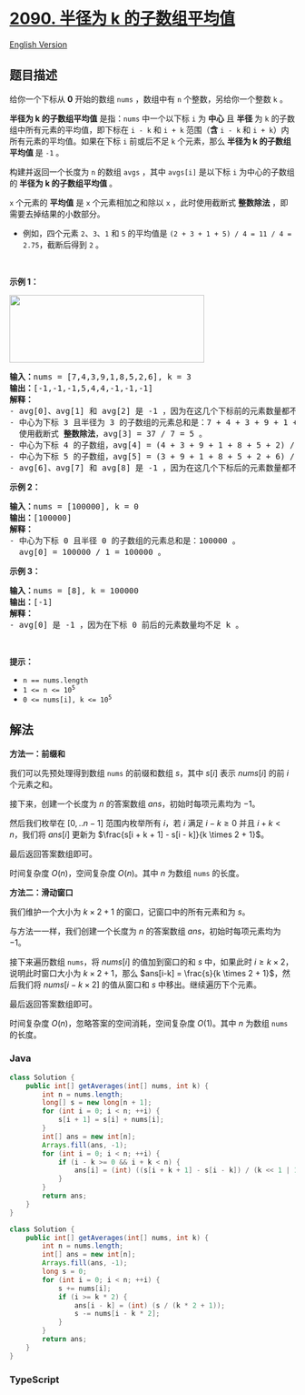 # [2090. 半径为 k 的子数组平均值](https://leetcode.cn/problems/k-radius-subarray-averages)

[English Version](/solution/2000-2099/2090.K%20Radius%20Subarray%20Averages/README_EN.md)

## 题目描述

<!-- 这里写题目描述 -->

<p>给你一个下标从 <strong>0</strong> 开始的数组 <code>nums</code> ，数组中有 <code>n</code> 个整数，另给你一个整数 <code>k</code> 。</p>

<p><strong>半径为 k 的子数组平均值</strong> 是指：<code>nums</code> 中一个以下标 <code>i</code> 为 <strong>中心</strong> 且 <strong>半径</strong> 为 <code>k</code> 的子数组中所有元素的平均值，即下标在&nbsp;<code>i - k</code> 和 <code>i + k</code> 范围（<strong>含</strong> <code>i - k</code> 和 <code>i + k</code>）内所有元素的平均值。如果在下标 <code>i</code> 前或后不足 <code>k</code> 个元素，那么<strong> 半径为 k 的子数组平均值 </strong>是 <code>-1</code> 。</p>

<p>构建并返回一个长度为 <code>n</code> 的数组<em> </em><code>avgs</code><em> </em>，其中<em> </em><code>avgs[i]</code><em> </em>是以下标 <code>i</code> 为中心的子数组的<strong> 半径为 k 的子数组平均值 </strong>。</p>

<p><code>x</code> 个元素的 <strong>平均值</strong> 是 <code>x</code> 个元素相加之和除以 <code>x</code> ，此时使用截断式 <strong>整数除法</strong> ，即需要去掉结果的小数部分。</p>

<ul>
	<li>例如，四个元素 <code>2</code>、<code>3</code>、<code>1</code> 和 <code>5</code> 的平均值是 <code>(2 + 3 + 1 + 5) / 4 = 11 / 4 = 2.75</code>，截断后得到 <code>2</code> 。</li>
</ul>

<p>&nbsp;</p>

<p><strong>示例 1：</strong></p>

<p><img alt="" src="https://fastly.jsdelivr.net/gh/doocs/leetcode@main/solution/2000-2099/2090.K%20Radius%20Subarray%20Averages/images/eg1.png" style="width: 343px; height: 119px;" /></p>

<pre>
<strong>输入：</strong>nums = [7,4,3,9,1,8,5,2,6], k = 3
<strong>输出：</strong>[-1,-1,-1,5,4,4,-1,-1,-1]
<strong>解释：</strong>
- avg[0]、avg[1] 和 avg[2] 是 -1 ，因为在这几个下标前的元素数量都不足 k 个。
- 中心为下标 3 且半径为 3 的子数组的元素总和是：7 + 4 + 3 + 9 + 1 + 8 + 5 = 37 。
  使用截断式 <strong>整数除法</strong>，avg[3] = 37 / 7 = 5 。
- 中心为下标 4 的子数组，avg[4] = (4 + 3 + 9 + 1 + 8 + 5 + 2) / 7 = 4 。
- 中心为下标 5 的子数组，avg[5] = (3 + 9 + 1 + 8 + 5 + 2 + 6) / 7 = 4 。
- avg[6]、avg[7] 和 avg[8] 是 -1 ，因为在这几个下标后的元素数量都不足 k 个。
</pre>

<p><strong>示例 2：</strong></p>

<pre>
<strong>输入：</strong>nums = [100000], k = 0
<strong>输出：</strong>[100000]
<strong>解释：</strong>
- 中心为下标 0 且半径 0 的子数组的元素总和是：100000 。
  avg[0] = 100000 / 1 = 100000 。
</pre>

<p><strong>示例 3：</strong></p>

<pre>
<strong>输入：</strong>nums = [8], k = 100000
<strong>输出：</strong>[-1]
<strong>解释：</strong>
- avg[0] 是 -1 ，因为在下标 0 前后的元素数量均不足 k 。
</pre>

<p>&nbsp;</p>

<p><strong>提示：</strong></p>

<ul>
	<li><code>n == nums.length</code></li>
	<li><code>1 &lt;= n &lt;= 10<sup>5</sup></code></li>
	<li><code>0 &lt;= nums[i], k &lt;= 10<sup>5</sup></code></li>
</ul>

## 解法

**方法一：前缀和**

我们可以先预处理得到数组 `nums` 的前缀和数组 $s$，其中 $s[i]$ 表示 $nums[i]$ 的前 $i$ 个元素之和。

接下来，创建一个长度为 $n$ 的答案数组 $ans$，初始时每项元素均为 $-1$。

然后我们枚举在 $[0,..n-1]$ 范围内枚举所有 $i$，若 $i$ 满足 $i - k \geq 0$ 并且 $i + k \lt n$，我们将 $ans[i]$ 更新为 $\frac{s[i + k + 1] - s[i - k]}{k \times 2 + 1}$。

最后返回答案数组即可。

时间复杂度 $O(n)$，空间复杂度 $O(n)$。其中 $n$ 为数组 `nums` 的长度。

**方法二：滑动窗口**

我们维护一个大小为 $k \times 2 + 1$ 的窗口，记窗口中的所有元素和为 $s$。

与方法一一样，我们创建一个长度为 $n$ 的答案数组 $ans$，初始时每项元素均为 $-1$。

接下来遍历数组 `nums`，将 $nums[i]$ 的值加到窗口的和 $s$ 中，如果此时 $i \geq k \times 2$，说明此时窗口大小为 $k \times 2 + 1$，那么 $ans[i-k] = \frac{s}{k \times 2 + 1}$，然后我们将 $nums[i - k \times 2]$ 的值从窗口和 $s$ 中移出。继续遍历下个元素。

最后返回答案数组即可。

时间复杂度 $O(n)$，忽略答案的空间消耗，空间复杂度 $O(1)$。其中 $n$ 为数组 `nums` 的长度。

### **Java**

```java
class Solution {
    public int[] getAverages(int[] nums, int k) {
        int n = nums.length;
        long[] s = new long[n + 1];
        for (int i = 0; i < n; ++i) {
            s[i + 1] = s[i] + nums[i];
        }
        int[] ans = new int[n];
        Arrays.fill(ans, -1);
        for (int i = 0; i < n; ++i) {
            if (i - k >= 0 && i + k < n) {
                ans[i] = (int) ((s[i + k + 1] - s[i - k]) / (k << 1 | 1));
            }
        }
        return ans;
    }
}
```

```java
class Solution {
    public int[] getAverages(int[] nums, int k) {
        int n = nums.length;
        int[] ans = new int[n];
        Arrays.fill(ans, -1);
        long s = 0;
        for (int i = 0; i < n; ++i) {
            s += nums[i];
            if (i >= k * 2) {
                ans[i - k] = (int) (s / (k * 2 + 1));
                s -= nums[i - k * 2];
            }
        }
        return ans;
    }
}
```

### **TypeScript**
